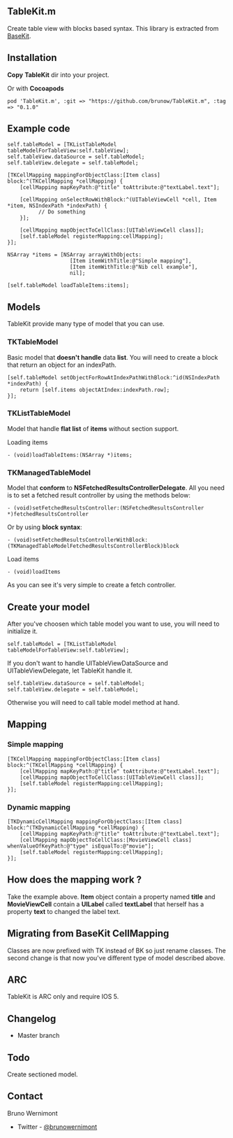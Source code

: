 ## TableKit.m

Create table view with blocks based syntax. This library is extracted from [BaseKit](https://github.com/brunow/BaseKit).


## Installation

**Copy** **TableKit** dir into your project.

Or with **Cocoapods**

	pod 'TableKit.m', :git => "https://github.com/brunow/TableKit.m", :tag => "0.1.0"

## Example code

	self.tableModel = [TKListTableModel tableModelForTableView:self.tableView];
	self.tableView.dataSource = self.tableModel;
	self.tableView.delegate = self.tableModel;

	[TKCellMapping mappingForObjectClass:[Item class] block:^(TKCellMapping *cellMapping) {
	    [cellMapping mapKeyPath:@"title" toAttribute:@"textLabel.text"];

	    [cellMapping onSelectRowWithBlock:^(UITableViewCell *cell, Item *item, NSIndexPath *indexPath) {
     	      // Do something
	    }];

	    [cellMapping mapObjectToCellClass:[UITableViewCell class]];
	    [self.tableModel registerMapping:cellMapping];
	}];

	NSArray *items = [NSArray arrayWithObjects:
						[Item itemWithTitle:@"Simple mapping"],
						[Item itemWithTitle:@"Nib cell example"],
						nil];

	[self.tableModel loadTableItems:items];

## Models

TableKit provide many type of model that you can use.

### TKTableModel

Basic model that **doesn't handle** data **list**. You will need to create a block that return an object for an indexPath.

	[self.tableModel setObjectForRowAtIndexPathWithBlock:^id(NSIndexPath *indexPath) {
		return [self.items objectAtIndex:indexPath.row];
	}];

### TKListTableModel

Model that handle **flat list** of **items** without section support.

Loading items

	- (void)loadTableItems:(NSArray *)items;

### TKManagedTableModel

Model that **conform** to **NSFetchedResultsControllerDelegate**. All you need is to set a fetched result controller by using the methods below:

	- (void)setFetchedResultsController:(NSFetchedResultsController *)fetchedResultsController

Or by using **block syntax**:

	- (void)setFetchedResultsControllerWithBlock:(TKManagedTableModelFetchedResultsControllerBlock)block

Load items

	- (void)loadItems

As you can see it's very simple to create a fetch controller.

## Create your model

After you've choosen which table model you want to use, you will need to initialize it.

	self.tableModel = [TKListTableModel tableModelForTableView:self.tableView];

If you don't want to handle UITableViewDataSource and UITableViewDelegate, let TableKit handle it.

	self.tableView.dataSource = self.tableModel;
	self.tableView.delegate = self.tableModel;

Otherwise you will need to call table model method at hand.

## Mapping

### Simple mapping

	[TKCellMapping mappingForObjectClass:[Item class] block:^(TKCellMapping *cellMapping) {
		[cellMapping mapKeyPath:@"title" toAttribute:@"textLabel.text"];
		[cellMapping mapObjectToCellClass:[UITableViewCell class]];
		[self.tableModel registerMapping:cellMapping];
	}];

### Dynamic mapping

	[TKDynamicCellMapping mappingForObjectClass:[Item class] block:^(TKDynamicCellMapping *cellMapping) {
        [cellMapping mapKeyPath:@"title" toAttribute:@"textLabel.text"];
        [cellMapping mapObjectToCellClass:[MovieViewCell class] whenValueOfKeyPath:@"type" isEqualTo:@"movie"];
        [self.tableModel registerMapping:cellMapping];
    }];

## How does the mapping work ?

Take the example above. **Item** object contain a property named **title** and **MovieViewCell** contain a **UILabel** called **textLabel** that herself has a property **text** to changed the label text.

## Migrating from BaseKit CellMapping

Classes are now prefixed with TK instead of BK so just rename classes. The second change is that now you've different type of model described above.

## ARC

TableKit is ARC only and require IOS 5.

## Changelog

- Master branch

## Todo

Create sectioned model.

## Contact

Bruno Wernimont

- Twitter - [@brunowernimont](http://twitter.com/brunowernimont)
